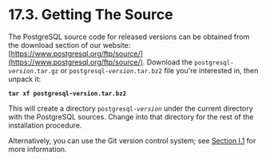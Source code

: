 # 17.3. Getting The Source

The PostgreSQL source code for released versions can be obtained from the download section of our website: [https://www.postgresql.org/ftp/source/](https://www.postgresql.org/ftp/source/). Download the `postgresql-`_`version`_`.tar.gz` or `postgresql-`_`version`_`.tar.bz2` file you're interested in, then unpack it:

<pre><code><strong>tar xf postgresql-version.tar.bz2
</strong></code></pre>

This will create a directory `postgresql-`_`version`_ under the current directory with the PostgreSQL sources. Change into that directory for the rest of the installation procedure.

Alternatively, you can use the Git version control system; see [Section I.1](https://www.postgresql.org/docs/current/git.html) for more information.
